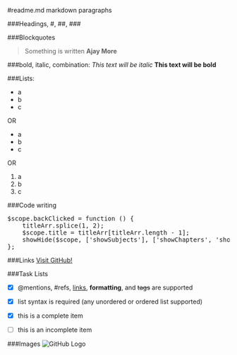 ---
---
#readme.md markdown
paragraphs


###Headings, 
#, ##, ###


###Blockquotes
> Something is written
**Ajay More**

###bold, italic, combination: 
*This text will be italic* **This text will be bold**

###Lists:
* a
* b
* c

OR

- a
- b
- c

OR

1. a
2. b
3. c

###Code writing
<pre>
$scope.backClicked = function () {
    titleArr.splice(1, 2);
    $scope.title = titleArr[titleArr.length - 1];
    showHide($scope, ['showSubjects'], ['showChapters', 'showBackBtn']);
};
</pre>

###Links
[Visit GitHub!](http://www.github.com)

###Task Lists
- [x] @mentions, #refs, [links](), **formatting**, and <del>tags</del> are supported
- [x] list syntax is required (any unordered or ordered list supported)
- [x] this is a complete item
- [ ] this is an incomplete item


###Images
![GitHub Logo](assets/6.png)